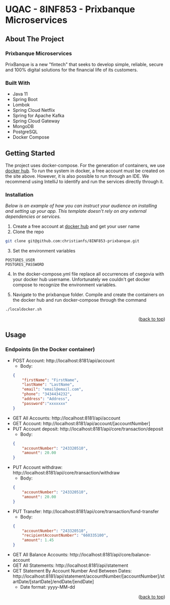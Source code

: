 <a name="readme-top"></a>
# UQAC - 8INF853 - Prixbanque Microservices


<!-- ABOUT THE PROJECT -->
## About The Project

### Prixbanque Microservices

PrixBanque is a new "fintech" that seeks to develop simple, reliable, secure and 100% digital solutions for the financial life of its customers.

### Built With

* Java 11
* Spring Boot
* Lombok
* Spring Cloud Netflix
* Spring for Apache Kafka
* Spring Cloud Gateway
* MongoDB
* PostgreSQL
* Docker Compose

<!-- GETTING STARTED -->
## Getting Started

The project uses docker-compose. For the generation of containers, we use [docker hub](https://hub.docker.com/). To run the system in docker, a free account must be created on the site above. However, it is also possible to run through an IDE. We recommend using IntelliJ to identify and run the services directly through it.

### Installation

_Below is an example of how you can instruct your audience on installing and setting up your app. This template doesn't rely on any external dependencies or services._

1. Create a free account at [docker hub](https://hub.docker.com/) and get your user name
2. Clone the repo
  ```sh
  git clone git@github.com:christianfs/8INF853-prixbanque.git
  ```
3. Set the environment variables
  ```
  POSTGRES_USER
  POSTGRES_PASSWORD
  ```
4. In the docker-compose.yml file replace all occurrences of csegovia with your docker hub username. Unfortunately we couldn't get docker compose to recognize the environment variables.

5. Navigate to the prixbanque folder. Compile and create the containers on the docker hub and run docker-compose through the command
  ```sh
  ./localdocker.sh
  ```

<p align="right">(<a href="#readme-top">back to top</a>)</p>



<!-- Usage -->
## Usage

### Endpoints (in the Docker container)

- POST Account: http://localhost:8181/api/account
    - Body:
    ```json
    {
        "firstName": "FirstName",
        "lastName": "LastName",
        "email": "email@email.com",
        "phone": "3434434232",
        "address": "Address",
        "password":"xxxxxxx"
    }
    ```
- GET All Accounts: http://localhost:8181/api/account
- GET Account: http://localhost:8181/api/account/[accountNumber]
- PUT Account deposit: http://localhost:8181/api/core/transaction/deposit
    - Body:
    ```json
    {
        "accountNumber": "243320510",
        "amount": 20.00
    }
    ```
- PUT Account withdraw: http://localhost:8181/api/core/transaction/withdraw
    - Body:
    ```json
    {
        "accountNumber": "243320510",
        "amount": 20.00
    }
    ```
- PUT Transfer: http://localhost:8181/api/core/transaction/fund-transfer
    - Body:
    ```json
    {
        "accountNumber": "243320510",
        "recipientAccountNumber": "660335100",
        "amount": 1.45
    }
    ```
- GET All Balance Accounts: http://localhost:8181/api/core/balance-account
- GET All Statements: http://localhost:8181/api/statement
- GET Statement By Account Number And Between Dates: http://localhost:8181/api/statement/accountNumber/[accountNumber]/startDate/[startDate]/endDate/[endDate]
    - Date format: yyyy-MM-dd


<p align="right">(<a href="#readme-top">back to top</a>)</p>
